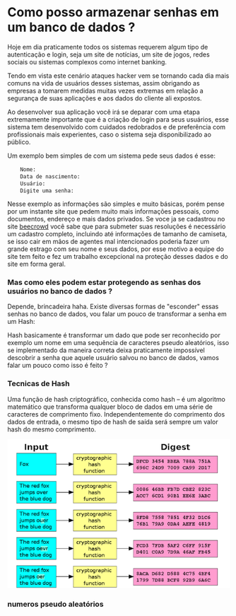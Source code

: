 # Como posso armazenar senhas em um banco de dados ?


Hoje em dia praticamente todos os sistemas requerem algum tipo de autenticação e login, seja um site de notícias, um site de jogos, redes sociais ou sistemas complexos como internet banking. 

Tendo em vista este cenário ataques hacker vem se tornando cada dia mais comuns na vida de usuários desses sistemas, assim obrigando as empresas a tomarem medidas muitas vezes extremas em relação a segurança de suas aplicações e aos dados do cliente ali expostos. 

Ao desenvolver sua aplicação você irá se deparar com uma etapa extremamente importante que é a criação de login para seus usuários, esse sistema tem desenvolvido com cuidados redobrados e de preferência com profissionais mais experientes, caso o sistema seja disponibilizado ao público.

Um exemplo bem simples de com um sistema pede seus dados é esse: 

```
    Nome: 
    Data de nascimento:
    Usuário:
    Digite uma senha:
```

Nesse exemplo as informações são simples e muito básicas, porém pense por um instante site que pedem muito mais informações pessoais, como documentos, endereço e mais dados privados. Se voce ja se cadastrou no site [beecrowd](https://beecrowd.com.br/) você sabe que para submeter suas resoluções é necessário um cadastro completo, incluindo até informações de tamanho de camiseta, se isso cair em mãos de agentes mal intencionados poderia fazer um grande estrago com seu nome e seus dados, por esse motivo a equipe do site tem feito e fez um trabalho excepcional na proteção desses dados e do site em forma geral.

### Mas  como eles podem estar protegendo as senhas dos usuários no banco de dados ?

Depende, brincadeira haha. Existe diversas formas de "esconder" essas senhas no banco de dados, vou falar um pouco de transformar a senha em um Hash: 

Hash basicamente é transformar um dado que pode ser reconhecido por exemplo um nome em uma sequência de caracteres pseudo aleatórios, isso se implementado da maneira correta deixa praticamente impossível descobrir a senha que aquele usuário salvou no banco de dados, vamos falar um pouco como isso é feito ?


### Tecnicas de Hash

Uma função de hash criptográfico, conhecida como hash – é um algoritmo matemático que transforma qualquer bloco de dados em uma série de caracteres de comprimento fixo.
Independentemente do comprimento dos dados de entrada, o mesmo tipo de hash de saída será sempre um valor hash do mesmo comprimento.

![](/assets/Cryptographic_Hash_Function.svg.jpg)


### numeros pseudo aleatórios
